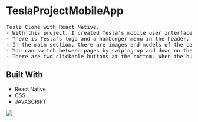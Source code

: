 # TeslaProjectMobileApp
<!DOCTYPE html>
<html lang="en">
<head>
    <meta charset="UTF-8">
</head>
<body>
  <pre>Tesla Clone with React Native.
- With this project, I created Tesla's mobile user interface.
- There is Tesla's logo and a hamburger menu in the header.
- In the main section, there are images and models of the cars and a subheading stating that users can order online.
- You can switch between pages by swiping up and down on the main screen and see the different models on each page.
- There are two clickable buttons at the bottom. When the buttons are clicked, they give a warning.
</pre>
<h2 id="built-with">Built With</h2>
  <ul>
    <li>React Native</li>
    <li>CSS</li>
    <li>JAVASCRIPT</li>
  </ul>
<!-- <p>You can reach to Website, when you are click <a href="https://cafeeqrmenu.netlify.app/">HERE</a>.</p> -->
</body>
</html>

![](teslaproject1.gif)


